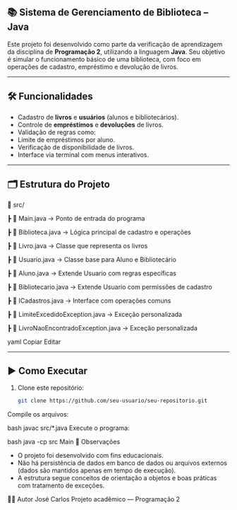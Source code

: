 
## 📚 Sistema de Gerenciamento de Biblioteca – Java

Este projeto foi desenvolvido como parte da verificação de aprendizagem da disciplina de **Programação 2**, utilizando a linguagem **Java**. Seu objetivo é simular o funcionamento básico de uma biblioteca, com foco em operações de cadastro, empréstimo e devolução de livros.

---

## 🛠 Funcionalidades

- Cadastro de **livros** e **usuários** (alunos e bibliotecários).
- Controle de **empréstimos** e **devoluções** de livros.
- Validação de regras como:
- Limite de empréstimos por aluno.
- Verificação de disponibilidade de livros.
- Interface via terminal com menus interativos.

---

## 🗂 Estrutura do Projeto

📁 src/

┣ 📄 Main.java → Ponto de entrada do programa

┣ 📄 Biblioteca.java → Lógica principal de cadastro e operações

┣ 📄 Livro.java → Classe que representa os livros

┣ 📄 Usuario.java → Classe base para Aluno e Bibliotecário

┣ 📄 Aluno.java → Extende Usuario com regras específicas

┣ 📄 Bibliotecario.java → Extende Usuario com permissões de cadastro

┣ 📄 ICadastros.java → Interface com operações comuns

┣ 📄 LimiteExcedidoException.java → Exceção personalizada

┣ 📄 LivroNaoEncontradoException.java → Exceção personalizada

yaml
Copiar
Editar

---

## ▶️ Como Executar

1. Clone este repositório:
   ```bash
   git clone https://github.com/seu-usuario/seu-repositorio.git
Compile os arquivos:

bash
javac src/*.java
Execute o programa:

bash
java -cp src Main
📌 Observações
- O projeto foi desenvolvido com fins educacionais.
- Não há persistência de dados em banco de dados ou arquivos externos (dados são mantidos apenas em tempo de execução).
- A estrutura segue conceitos de orientação a objetos e boas práticas com tratamento de exceções.

👨‍💻 Autor
José Carlos
Projeto acadêmico — Programação 2

